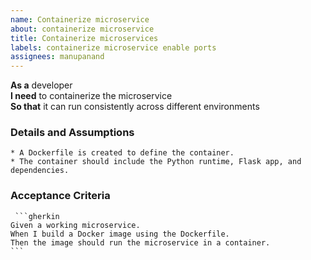 ```yaml
---
name: Containerize microservice
about: containerize microservice
title: Containerize microservices
labels: containerize microservice enable ports
assignees: manupanand
---
```


**As a** developer  
**I need** to containerize the microservice  
**So that**  it can run consistently across different environments 
      
### Details and Assumptions
    * A Dockerfile is created to define the container. 
    * The container should include the Python runtime, Flask app, and dependencies.     

### Acceptance Criteria     
     ```gherkin
    Given a working microservice.
    When I build a Docker image using the Dockerfile.
    Then the image should run the microservice in a container.
    ```